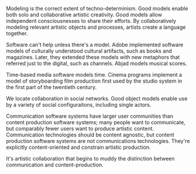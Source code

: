 Modeling is the correct extent of techno-determinism. Good models enable both solo and collaborative artistic creativity. Good models allow independent consciousnesses to share their efforts. By collaboratively modeling relevant artistic objects and processes, artists create a language together.

Software can't help unless there's a model. Adobe implemented software models of culturally understood cultural artifacts, such as books and magazines. Later, they extended these models with new metaphors that referred just to the digital, such as channels. Abjad models musical scores. 

Time-based media software models time. Cinema programs implement a model of storyboarding film production first used by the studio system in the first part of the twentieth century.

We locate collaboration in social networks. Good object models enable use by a variety of social configuraitons, including single actors.

Communication software systems have larger user communities than content production software systems; many people want to communicate, but comparably fewer users want to produce artistic content. Communication technologies should be content agnostic, but content production software systems are not communications technologies. They're explicitly content-oriented and constrain artistic production.

It's artistic collaboration that begins to muddy the distinction between communication and content-production. 



